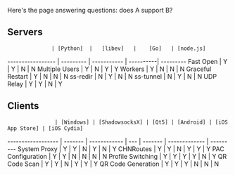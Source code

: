 Here's the page answering questions: does A support B?

## Servers

                  | [Python]  |   [libev]   |    [Go]   | [node.js]
----------------- | --------- | ----------- | ----------| ---------
Fast Open         |     Y     |      Y      |      N    |     N
Multiple Users    |     Y     |      N      |      Y    |     Y
Workers           |     Y     |      N      |      N    |     N
Graceful Restart  |     Y     |      N      |      N    |     N
ss-redir          |     N     |      Y      |      N    |     N
ss-tunnel         |     N     |      Y      |      N    |     N
UDP Relay         |     Y     |      Y      |      N    |     Y

## Clients

                   | [Windows] | [ShadowsocksX] | [Qt5] | [Android] | [iOS App Store] | [iOS Cydia]
------------------ | ------- | ------------ | --- | ------- | ------------- | ---------
System Proxy       |    Y    |      Y       |  N  |    Y    |        N      |     Y
CHNRoutes          |    Y    |      Y       |  N  |    Y    |        Y      |     Y
PAC Configuration  |    Y    |      Y       |  N  |    N    |        N      |     N
Profile Switching  |    Y    |      Y       |  Y  |    Y    |        N      |     Y
QR Code Scan       |    Y    |      Y       |  N  |    Y    |        Y      |     Y
QR Code Generation |    Y    |      Y       |  Y  |    N    |        N      |     N

[Python]: https://github.com/shadowsocks/shadowsocks
[libev]: https://github.com/shadowsocks/shadowsocks-libev
[Go]: https://github.com/shadowsocks/shadowsocks-go
[node.js]: https://github.com/shadowsocks/shadowsocks-nodejs
[Windows]: https://github.com/shadowsocks/shadowsocks-csharp
[ShadowsocksX]: https://github.com/shadowsocks/shadowsocks-iOS
[qt5]: https://github.com/librehat/shadowsocks-qt5
[Android]: https://github.com/shadowsocks/shadowsocks-android
[iOS App Store]: https://github.com/shadowsocks/shadowsocks-iOS
[iOS Cydia]: https://github.com/linusyang/MobileShadowSocks
